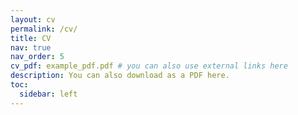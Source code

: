 ```yaml
---
layout: cv
permalink: /cv/
title: CV
nav: true
nav_order: 5
cv_pdf: example_pdf.pdf # you can also use external links here
description: You can also download as a PDF here.
toc:
  sidebar: left
---
```

